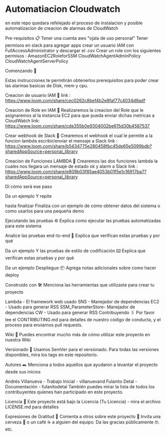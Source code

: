 # Automatiacion Cloudwatch 
en este repo quedara refelejado el proceso de instalacion y posible automatizacion de creacion de alarmas de CloudWatch



Pre-requisitos 📋
Tener una cuenta aws "ojala de uso personal"
Tener permisos en slack para agregar apps
crear un usuario IAM con FullAccessAdministrator y descargar el .csv
Crear un role con los siguientes permisos :
AmazonEC2RoleforSSM
CloudWatchAgentAdminPolicy
CloudWatchAgentServerPolicy

Comenzando 🚀

Estas instrucciones te permitirán obtenerlos prerequisitos para poder crear las alarmas basicas de Disk, mem y cpu.

Creacion de usuario IAM 🔧 
link : https://www.loom.com/share/cec0262c8bef4b2e8faf77c4034d9adf

Creacion de Role en IAM 🔧 
Realizaremos la creacion del Role que le asignaremos al la instancia EC2 para que pueda enviar dichas metricas a CloudWatch
link: https://www.loom.com/share/cde355b0e9304002be615d30b4587537

Crear webhook de Slack 🔧 
Crearemos el webhook el cual le permite a la funcion lambda escribir/enviar el mensaje a Slack 
link : https://www.loom.com/share/b5434775e280458fbc45de65e5099bdb?sharedAppSource=personal_library

Creacion de Funciones LAMBDA 🔧 
Crearemos las dos funciones lambda la cuales nos llegara un mensaje de estado ok y alarm  a Slack 
link : https://www.loom.com/share/e809b03f85ae4053b01f5e1c16917ba7?sharedAppSource=personal_library





Dí cómo será ese paso

Da un ejemplo
Y repite

hasta finalizar
Finaliza con un ejemplo de cómo obtener datos del sistema o como usarlos para una pequeña demo

Ejecutando las pruebas ⚙️
Explica como ejecutar las pruebas automatizadas para este sistema

Analice las pruebas end-to-end 🔩
Explica que verifican estas pruebas y por qué

Da un ejemplo
Y las pruebas de estilo de codificación ⌨️
Explica que verifican estas pruebas y por qué

Da un ejemplo
Despliegue 📦
Agrega notas adicionales sobre como hacer deploy

Construido con 🛠️
Menciona las herramientas que utilizaste para crear tu proyecto

Lambda - El framework web usado
SNS - Manejador de dependencias
EC2 - Usado para generar RSS
SSM_ParameterStore- Manejador de dependencias
CW - Usado para generar RSS
Contribuyendo 🖇️
Por favor lee el CONTRIBUTING.md para detalles de nuestro código de conducta, y el proceso para enviarnos pull requests.

Wiki 📖
Puedes encontrar mucho más de cómo utilizar este proyecto en nuestra Wiki

Versionado 📌
Usamos SemVer para el versionado. Para todas las versiones disponibles, mira los tags en este repositorio.

Autores ✒️
Menciona a todos aquellos que ayudaron a levantar el proyecto desde sus inicios

Andrés Villanueva - Trabajo Inicial - villanuevand
Fulanito Detal - Documentación - fulanitodetal
También puedes mirar la lista de todos los contribuyentes quíenes han participado en este proyecto.

Licencia 📄
Este proyecto está bajo la Licencia (Tu Licencia) - mira el archivo LICENSE.md para detalles

Expresiones de Gratitud 🎁
Comenta a otros sobre este proyecto 📢
Invita una cerveza 🍺 o un café ☕ a alguien del equipo.
Da las gracias públicamente 🤓.
etc.
